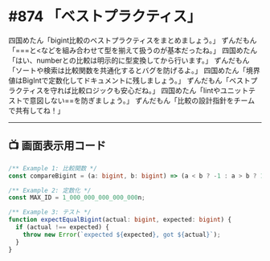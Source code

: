 # #874 「ベストプラクティス」

四国めたん「bigint比較のベストプラクティスをまとめましょう。」
ずんだもん「===と<などを組み合わせて型を揃えて扱うのが基本だったね。」
四国めたん「はい、numberとの比較は明示的に型変換してから行います。」
ずんだもん「ソートや検索は比較関数を共通化するとバグを防げるよ。」
四国めたん「境界値はBigIntで定数化してドキュメントに残しましょう。」
ずんだもん「ベストプラクティスを守れば比較ロジックも安心だね。」
四国めたん「lintやユニットテストで意図しない==を防ぎましょう。」
ずんだもん「比較の設計指針をチームで共有してね！」

---

## 📺 画面表示用コード

```typescript
/** Example 1: 比較関数 */
const compareBigint = (a: bigint, b: bigint) => (a < b ? -1 : a > b ? 1 : 0);

/** Example 2: 定数化 */
const MAX_ID = 1_000_000_000_000_000n;

/** Example 3: テスト */
function expectEqualBigint(actual: bigint, expected: bigint) {
  if (actual !== expected) {
    throw new Error(`expected ${expected}, got ${actual}`);
  }
}
```
